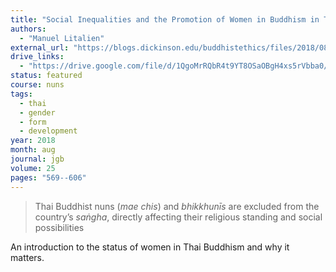 ```yaml
---
title: "Social Inequalities and the Promotion of Women in Buddhism in Thailand"
authors:
  - "Manuel Litalien"
external_url: "https://blogs.dickinson.edu/buddhistethics/files/2018/08/Litalien-Social-Inequality-Thailand-final.pdf"
drive_links:
  - "https://drive.google.com/file/d/1QgoMrRQbR4t9YT8OSaOBgH4xs5rVbba0/view?usp=drivesdk"
status: featured
course: nuns
tags:
  - thai
  - gender
  - form
  - development
year: 2018
month: aug
journal: jgb
volume: 25
pages: "569--606"
---
```


> Thai Buddhist nuns (*mae chis*) and *bhikkhunīs* are excluded from
the country’s *saṅgha*, directly affecting their religious standing and social
possibilities

An introduction to the status of women in Thai Buddhism and why it matters.
